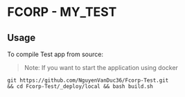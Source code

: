 # FCORP - MY_TEST

## Usage

To compile Test app from source:

> Note: If you want to start the application using docker

```
git https://github.com/NguyenVanDuc36/Fcorp-Test.git 
&& cd Fcorp-Test/_deploy/local && bash build.sh
```

